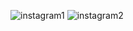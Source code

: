 ![instagram1](https://github.com/berkpak/Patika-Front-End/assets/96004963/8c58b38a-c0da-4551-8d04-410e1b5507bc)
![instagram2](https://github.com/berkpak/Patika-Front-End/assets/96004963/f489e95b-6183-4f89-bd03-5f0701539b0a)
